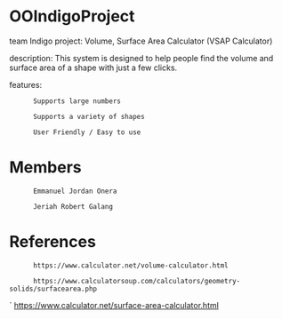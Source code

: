 # OOIndigoProject
team Indigo
project: Volume, Surface Area Calculator
                  (VSAP Calculator)

description: This system is designed to help people find the volume and surface area of a shape with just a few clicks.

features: 

          Supports large numbers

          Supports a variety of shapes
          
          User Friendly / Easy to use
          
          

# Members

          Emmanuel Jordan Onera
  
          Jeriah Robert Galang
          
# References

          https://www.calculator.net/volume-calculator.html
          
          https://www.calculatorsoup.com/calculators/geometry-solids/surfacearea.php
        
        
  `       https://www.calculator.net/surface-area-calculator.html
  
  
